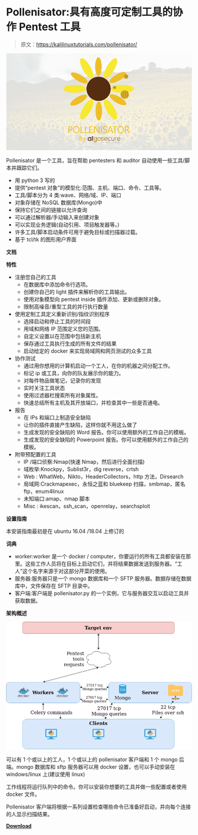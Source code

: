 # Pollenisator:具有高度可定制工具的协作 Pentest 工具

> 原文：<https://kalilinuxtutorials.com/pollenisator/>

[![](img//b39829671b5016c365f092ec7720f136.png)](https://1.bp.blogspot.com/-_yXrYoS_MAo/YT7DoxJAXII/AAAAAAAAKz4/jvUrNVsPoQk7L3xe0yTuXIFNCtBYJOuBACLcBGAsYHQ/s728/pollenisator_flat%2B%25281%2529.png)

Pollenisator 是一个工具，旨在帮助 pentesters 和 auditor 自动使用一些工具/脚本并跟踪它们。

*   用 python 3 写的
*   提供“pentest 对象”的模型化:范围、主机、端口、命令、工具等。
*   工具/脚本分为 4 类:wave、网络/域、IP、端口
*   对象存储在 NoSQL 数据库(Mongo)中
*   保持它们之间的链接以允许查询
*   可以通过解析器/手动输入来创建对象
*   可以实现业务逻辑(自动引用、项目触发器等。)
*   许多工具/脚本启动条件可用于避免目标或扫描器过载。
*   基于 tcl/tk 的图形用户界面

**文档**

**特性**

*   注册您自己的工具
    *   在数据库中添加命令行选项。
    *   创建你自己的 light 插件来解析你的工具输出。
    *   使用对象模型向 pentest inside 插件添加、更新或删除对象。
    *   限制高噪音/重型工具的并行执行数量
*   使用定制工具定义重新识别/指纹识别程序
    *   选择启动和停止工具的时间段
    *   用域和网络 IP 范围定义您的范围。
    *   自定义设置以在范围中包括新主机
    *   保存通过工具执行生成的所有文件的结果
    *   启动给定的 docker 来实现局域网和网页测试的众多工具
*   协作测试
    *   通过用你想用的计算机启动一个工人，在你的机器之间分配工作。
    *   标记 ip 或工具，向你的队友展示你的能力。
    *   对每件物品做笔记，记录你的发现
    *   实时关注工具状态
    *   使用过滤器栏搜索所有对象属性。
    *   快速总结所有主机及其开放端口，并检查其中一些是否通电。
*   报告
    *   在 IPs 和端口上制造安全缺陷
    *   让你的插件直接产生缺陷，这样你就不用这么做了
    *   生成发现的安全缺陷的 Word 报告。你可以使用额外的工作自己的模板。
    *   生成发现的安全缺陷的 Powerpoint 报告。你可以使用额外的工作自己的模板。
*   附带预配置的工具
    *   IP /端口侦察:Nmap(快速 Nmap，然后进行全面扫描)
    *   域枚举:Knockpy，Sublist3r，dig reverse，crtsh
    *   Web : WhatWeb，Nikto，HeaderCollectors，http 方法，Dirsearch
    *   局域网:Crackmapexec，永恒之蓝和 bluekeep 扫描，smbmap，匿名 ftp，enum4linux
    *   未知端口:amap、nmap 脚本
    *   Misc : ikescan，ssh_scan，openrelay，searchsploit

**设置指南**

本安装指南最初是在 ubuntu 16.04 /18.04 上修订的

**词典**

*   worker:worker 是一个 docker / computer，你要运行的所有工具都安装在那里。这些工作人员将在目标上启动它们，并将结果数据发送到服务器。“工人”这个名字来源于对这部分芹菜的使用。
*   服务器:服务器只是一个 mongo 数据库和一个 SFTP 服务器。数据存储在数据库中，文件保存在 SFTP 目录中。
*   客户端:客户端是 pollenisator.py 的一个实例，它与服务器交互以启动工具并获取数据。

**架构概述**

![](img//07cbae1059212fa5ab55dc26bb3c3cb7.png)

可以有 1 个或以上的工人，1 个或以上的 pollenisator 客户端和 1 个 mongo 后端。mongo 数据库和 sftp 服务器可以用 docker 设置，也可以手动安装在 windows/linux 上(建议使用 linux)

工作线程将运行队列中的命令。你可以安装你想要的工具并做一些配置或者使用 docker 文件。

Pollenisator 客户端将根据一系列设置检查哪些命令已准备好启动，并向每个连接的人显示扫描结果。

[**Download**](https://github.com/AlgoSecure/Pollenisator)